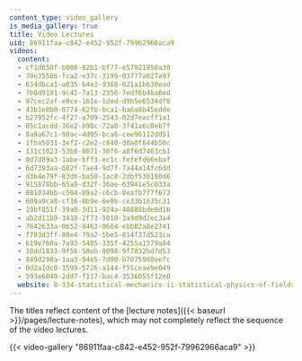 ```yaml
---
content_type: video_gallery
is_media_gallery: true
title: Video Lectures
uid: 86911faa-c842-e452-952f-79962966aca9
videos:
  content:
  - cf1d650f-b000-82b1-bf77-e57921958a30
  - 70e35586-fca2-e37c-3199-03777a827a97
  - 634dbca1-a035-b4e3-9368-621a1b630ead
  - 7b0d9191-9c45-7a13-2356-7edf6b46a6ed
  - 97cec2af-e0ce-161e-1ded-d9b5e6534df8
  - 43b1e8b0-0774-62fb-bca1-ba6a8b45edde
  - b27952fc-4f27-a709-2543-02d7eacff1a1
  - 85c1acdd-36e2-b98c-72a0-3f41a6c0eb7f
  - 8a9a67c1-90ac-4d05-bca6-cee96112dd51
  - 1fba5031-3ef2-c2e2-c840-d0a0f844b50c
  - 131c1023-53b8-8071-30f6-a8f6d7403cb1
  - 0d7d89a3-1abe-bff3-ec1c-fefefd66ebaf
  - 6d7393aa-602f-7ae4-9d7f-7a44a14fc6dd
  - d3b4e79f-83d6-ba50-1ac8-2dbf530180d6
  - 915878bb-65a9-d32f-36ae-63941e5c033a
  - 881034bb-c504-89a2-c6cb-8eafb7f7f673
  - 609a9ca8-cf16-0b9e-6e0b-ce33b1635c31
  - 19bf851f-39a0-3d11-924a-40888bde0d16
  - ab2d11b0-3418-2f73-5010-3a9d9d2ec3a4
  - 7642633a-0652-8463-0664-ebb82a8e2741
  - f703d3ff-80e4-79a2-5be5-014f37d523ca
  - 619e760a-7a93-5405-335f-4255a1579a84
  - 10dd1833-9f56-50eb-8098-9f7832bd7d53
  - 849d290a-1aa3-94e5-7d00-b7075960ee7c
  - 0d2a1dc0-3599-5726-a144-f55ceae9e049
  - 593e6049-2dd7-f117-bac4-3536055f12e0
  website: 8-334-statistical-mechanics-ii-statistical-physics-of-fields-spring-2014
---
```


The titles reflect content of the [lecture notes]({{< baseurl >}}/pages/lecture-notes), which may not completely reflect the sequence of the video lectures.

{{< video-gallery "86911faa-c842-e452-952f-79962966aca9" >}}

